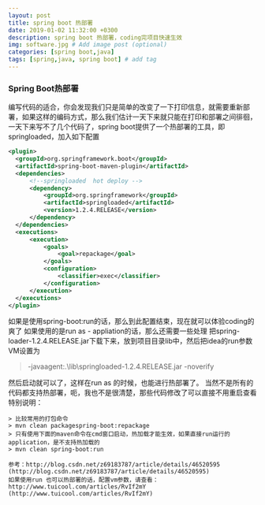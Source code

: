 ```yaml
---
layout: post
title: spring boot 热部署
date: 2019-01-02 11:32:00 +0300
description: spring boot 热部署，coding完项目快速生效
img: software.jpg # Add image post (optional)
categories: [spring boot,java]
tags: [spring,java, spring boot] # add tag
---
```

### Spring Boot热部署
  编写代码的适合，你会发现我们只是简单的改变了一下打印信息，就需要重新部署，如果这样的编码方式，那么我们估计一天下来就只能在打印和部署之间徘徊，一天下来写不了几个代码了，spring boot提供了一个热部署的工具，即springloaded，加入如下配置
  ```xml
  <plugin>
	<groupId>org.springframework.boot</groupId>
	<artifactId>spring-boot-maven-plugin</artifactId>
	<dependencies>
		<!--springloaded  hot deploy --> 
		<dependency> 
			<groupId>org.springframework</groupId> 
			<artifactId>springloaded</artifactId> 
			<version>1.2.4.RELEASE</version>
		</dependency> 
    </dependencies> 
    <executions> 
        <execution> 
            <goals> 
                <goal>repackage</goal> 
            </goals> 
            <configuration> 
                <classifier>exec</classifier> 
            </configuration> 
        </execution> 
    </executions>
  </plugin>
  ```
如果是使用spring-boot:run的话，那么到此配置结束，现在就可以体验coding的爽了
如果使用的是run as - appliation的话，那么还需要一些处理
把spring-loader-1.2.4.RELEASE.jar下载下来，放到项目目录lib中，然后把idea的run参数VM设置为
> -javaagent:.\lib\springloaded-1.2.4.RELEASE.jar -noverify

然后启动就可以了，这样在run as 的时候，也能进行热部署了。
当然不是所有的代码都支持热部署，呃，我也不是很清楚，那些代码修改了可以直接不用重启查看
特别说明：

	> 比较常用的打包命令	
	> mvn clean packagespring-boot:repackage 
	> 只有使用下面的maven命令在cmd窗口启动，热加载才能生效，如果直接run运行的application，是不支持热加载的
	> mvn clean spring-boot:run 
	
	参考：http://blog.csdn.net/z69183787/article/details/46520595 (http://blog.csdn.net/z69183787/article/details/46520595)
	如果使用run 也可以热部署的话，配置vm参数，请查看：http://www.tuicool.com/articles/RvIf2mY (http://www.tuicool.com/articles/RvIf2mY)

